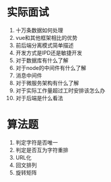 # 实际面试
1. 十万条数据如何处理
2. vue和其他框架相比的优势
3. 前后端分离模式简单描述
4. 开发方式是IPD还是敏捷开发
5. 对于数据库有什么了解
6. 对于node的中间件有什么了解
7. 消息中间件
8. 对于微服务架构有什么了解
9. 对于实际工作量超过工时安排该怎么办
10. 对于后端是什么看法

# 算法题
1. 判定字符是否唯一
2. 判定是否互为字符重排
3. URL化
4. 回文排列
5. 旋转矩阵